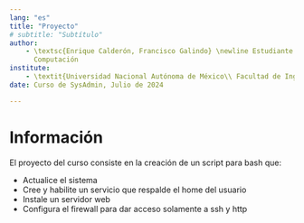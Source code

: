 ```yaml
---
lang: "es"
title: "Proyecto"
# subtitle: "Subtítulo"
author:
    - \textsc{Enrique Calderón, Francisco Galindo} \newline Estudiante de Ingeniería en
      Computación
institute:
    - \textit{Universidad Nacional Autónoma de México\\ Facultad de Ingeniería}
date: Curso de SysAdmin, Julio de 2024

---
```


# Información

El proyecto del curso consiste en la creación de un script para bash que:

- Actualice el sistema
- Cree y habilite un servicio que respalde el home del usuario
- Instale un servidor web
- Configura el firewall para dar acceso solamente a ssh y http
